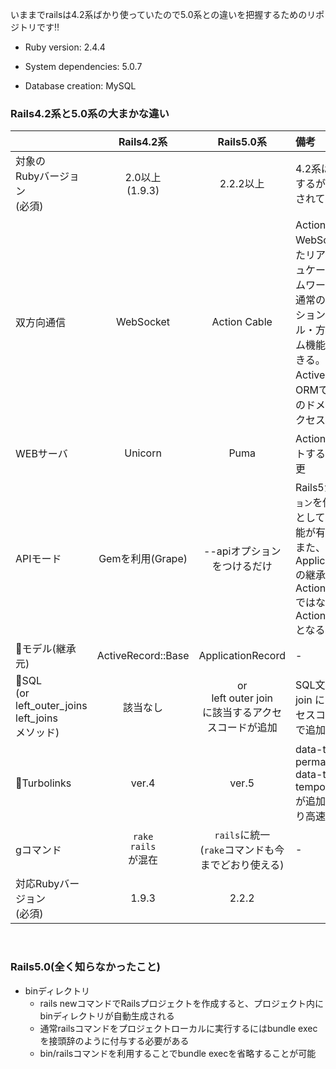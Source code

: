 いままでrailsは4.2系ばかり使っていたので5.0系との違いを把握するためのリポジトリです:bangbang:

* Ruby version: 2.4.4

* System dependencies: 5.0.7

* Database creation: MySQL

### Rails4.2系と5.0系の大まかな違い

||Rails4.2系|Rails5.0系|備考|
|:--|:--:|:--:|:--|
|対象の<br>Rubyバージョン<br>(必須)|2.0以上<br>(1.9.3)|2.2.2以上|4.2系は1.9.3でも動作するが2.0以上が推奨されている|
|双方向通信|WebSocket|Action Cable| ActionCableとはWebSocketsを利用したリアルタイムコミニュケーションのフレームワークのこと。<br>通常のRailsアプリケーションと同じスタイル・方法でリアルタイム機能をRubyで記述できる。<br>Active RecordなどのORMで書かれたすべてのドメインモデルにアクセスできる|
|WEBサーバ|Unicorn|Puma|ActionCableをサポートするためPumaに変更|
|APIモード|Gemを利用(Grape)|--apiオプションをつけるだけ|Rails5からは`apiオプション`を使うことで、APIとして最低限必要な機能が有効化される。<br>また、ApplicationControllerの継承元がActionController::Baseではなく、ActionController::APIとなる。||
|モデル(継承元)|ActiveRecord::Base|ApplicationRecord|-||
|SQL<br>(or<br>left_outer_joins<br>left_joins<br>メソッド)|該当なし|or<br>left outer join<br>に該当するアクセスコードが追加|SQL文のor、 left outer join にに該当するアクセスコードを `Rails 5`で追加された|
|Turbolinks|ver.4|ver.5|data-turbolinks-permanent<br>data-turbolinks-temporary<br>が追加されたことにより高速化が期待できる|
|gコマンド|`rake`<br>`rails`<br>が混在|`rails`に統一<br>(`rake`コマンドも今までどおり使える)|-|
|対応Rubyバージョン<br>(必須)|1.9.3|2.2.2||

<br>

### Rails5.0(全く知らなかったこと)
- binディレクトリ
  - rails newコマンドでRailsプロジェクトを作成すると、プロジェクト内にbinディレクトリが自動生成される
  - 通常railsコマンドをプロジェクトローカルに実行するにはbundle execを接頭辞のように付与する必要がある
  - bin/railsコマンドを利用することでbundle execを省略することが可能
